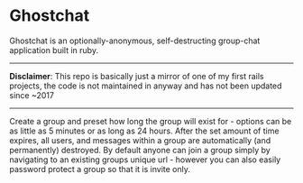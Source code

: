 # Ghostchat

Ghostchat is an optionally-anonymous, self-destructing group-chat application built in ruby.  

---

**Disclaimer**: This repo is basically just a mirror of one of my first rails projects, the code is not maintained in anyway and has not been updated since ~2017

---

Create a group and preset how long the group will exist for - options can be as little as 5 minutes or as long as 24 hours. After the set amount of time expires, all users, and messages within a group are automatically (and permanently) destroyed. By default anyone can join a group simply by navigating to an existing groups unique url - however you can also easily password protect a group so that it is invite only.

